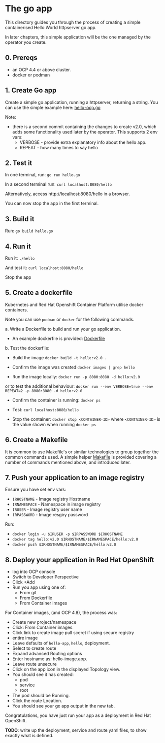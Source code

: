 # The go app

This directory guides you through the process of creating a simple containerised Hello World httpserver go app.

In later chapters, this simple application will be the one managed by the operator you create.

## 0. Prereqs

- an OCP 4.4 or above cluster.
- docker or podman

## 1. Create Go app
Create a simple go application, running a httpserver, returning a string.
You can use the simple example here: [hello-ocp.go](hello-ocp.go)

Note:
 - there is a second commit containing the changes to create v2.0, which adds some functionality used later by the operator. This supports 2 env vars:
   - VERBOSE - provide extra explanatory info about the hello app. 
   - REPEAT - how many times to say hello

## 2. Test it
In one terminal, run:
`go run hello.go`

In a second terminal run:
`curl localhost:8080/hello`

Alternatively, access http://localhost:8080/hello in a browser.

You can now stop the app in the first terminal.

## 3. Build it
Run:
`go build hello.go`

## 4. Run it
Run it:
`./hello`

And test it:
`curl localhost:8080/hello`

Stop the app

## 5. Create a dockerfile
Kubernetes and Red Hat Openshift Container Platform utilise docker containers. 

Note you can use `podman` or `docker` for the following commands.

a. Write a Dockerfile to build and run your go application.
  - An example dockerfile is provided: [Dockerfile](dockerfile)

b. Test the dockerfile:
- Build the image
`docker build -t hello:v2.0 .`

- Confirm the image was created
`docker images | grep hello`

- Run the image locally:
`docker run -p 8080:8080 -d hello:v2.0`
 
 or to test the additional behaviour:
`docker run --env VERBOSE=true --env REPEAT=2 -p 8080:8080 -d hello:v2.0`

- Confirm the container is running:
`docker ps`

- Test:
`curl localhost:8080/hello`

- Stop the container:
`docker stop <CONTAINER-ID>`
 where `<CONTAINER-ID>` is the value shown when running `docker ps`

## 6. Create a Makefile
It is common to use Makefile's or similar technologies to group together the common commands used. 
A simple helper [Makefile](Makefile) is provided covering a number of commands mentioned above, and introduced later.

## 7. Push your application to an image registry

Ensure you have set env vars:
- `IRHOSTNAME` - Image registry Hostname
- `IRNAMESPACE` - Namespace in image registry
- `IRUSER` - Image registry user name
- `IRPASSWORD` - Image resgiry password

Run:
- `docker login -u $IRUSER -p $IRPASSWORD $IRHOSTNAME`
- `docker tag hello:v2.0 $IRHOSTNAME/$IRNAMESPACE/hello:v2.0`
- `docker push $IRHOSTNAME/$IRNAMESPACE/hello:v2.0`

## 8. Deploy your application in Red Hat OpenShift

- log into OCP console
- Switch to Developer Perspective
- Click +Add
- Run you app using one of:
  - From git
  - From Dockerfile
  - From Container images

For Container images, (and OCP 4.8), the process was:
- Create new project/namespace
- Click: From Container images
- Click link to create image pull sceret if using secure registry
- entire image 
- Leave defaults of `hello-app`, `hello`, deployment.
- Select to create route
- Expand advanced Routing options
- Enter hostname as: hello-image.app.<rest of your ocp console url after app.>
- Leave route unsecure
- Click on the app icon in the displayed Topology view.
- You should see it has created:
  - pod
  - service
  - root
- The pod should be Running.
- Click the route Location.
- You should see your go app output in the new tab.

Congratulations, you have just run your app as a deployment in Red Hat OpenShift.

**TODO**: write up the deployment, service and route yaml files, to show exactly what is defined.